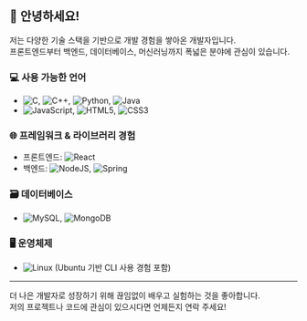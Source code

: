 ## 👋 안녕하세요! 

저는 다양한 기술 스택을 기반으로 개발 경험을 쌓아온 개발자입니다.  
프론트엔드부터 백엔드, 데이터베이스, 머신러닝까지 폭넓은 분야에 관심이 있습니다.

### 💻 사용 가능한 언어
- ![C](https://img.shields.io/badge/c-%2300599C.svg?style=for-the-badge&logo=c&logoColor=white), ![C++](https://img.shields.io/badge/c++-%2300599C.svg?style=for-the-badge&logo=c%2B%2B&logoColor=white), ![Python](https://img.shields.io/badge/python-3670A0?style=for-the-badge&logo=python&logoColor=ffdd54), ![Java](https://img.shields.io/badge/java-%23ED8B00.svg?style=for-the-badge&logo=openjdk&logoColor=white)
- ![JavaScript](https://img.shields.io/badge/javascript-%23323330.svg?style=for-the-badge&logo=javascript&logoColor=%23F7DF1E), ![HTML5](https://img.shields.io/badge/html5-%23E34F26.svg?style=for-the-badge&logo=html5&logoColor=white), ![CSS3](https://img.shields.io/badge/css3-%231572B6.svg?style=for-the-badge&logo=css3&logoColor=white)

### 🌐 프레임워크 & 라이브러리 경험
- 프론트엔드: ![React](https://img.shields.io/badge/react-%2320232a.svg?style=for-the-badge&logo=react&logoColor=%2361DAFB)
- 백엔드: ![NodeJS](https://img.shields.io/badge/node.js-6DA55F?style=for-the-badge&logo=node.js&logoColor=white), ![Spring](https://img.shields.io/badge/spring-%236DB33F.svg?style=for-the-badge&logo=spring&logoColor=white)

### 🗃 데이터베이스
- ![MySQL](https://img.shields.io/badge/mysql-4479A1.svg?style=for-the-badge&logo=mysql&logoColor=white), ![MongoDB](https://img.shields.io/badge/MongoDB-%234ea94b.svg?style=for-the-badge&logo=mongodb&logoColor=white)

### 🖥 운영체제
- ![Linux](https://img.shields.io/badge/Linux-FCC624?style=for-the-badge&logo=linux&logoColor=black) (Ubuntu 기반 CLI 사용 경험 포함)

---

더 나은 개발자로 성장하기 위해 끊임없이 배우고 실험하는 것을 좋아합니다.  
저의 프로젝트나 코드에 관심이 있으시다면 언제든지 연락 주세요!
